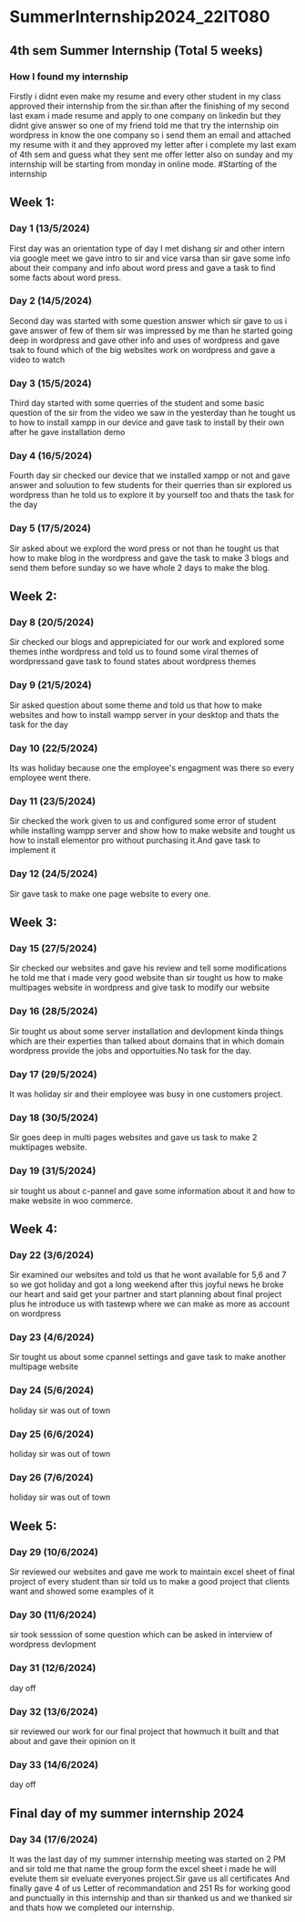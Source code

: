 # SummerInternship2024_22IT080
## 4th sem Summer Internship (Total 5 weeks)
### How I found my internship
Firstly i didnt even make my resume and every other student in my class approved their internship from the sir.than after the finishing of my second last exam i made resume and apply to one company on linkedin but they didnt give answer so one of my friend told me that try the internship oin wordpress in know the one company so i send them an email and attached my resume with it and they approved my letter after i complete my last exam of 4th sem and guess what they sent me offer letter also on sunday and my internship will be starting from monday in online mode.
#Starting of the internship
## Week 1:
### Day 1 (13/5/2024)
First day was an orientation type of day I met dishang sir and other intern via google meet we gave intro to sir and vice varsa than sir gave some info about their company and info about word press and gave a task to find some facts about word press.
### Day 2  (14/5/2024)
Second day was started with some question answer which sir gave to us i gave answer of few of them sir was impressed by me than he started going deep in wordpress and gave other info and uses of wordpress and gave tsak to found which of the big websites work on wordpress and gave a video to watch
### Day 3  (15/5/2024)
Third day started with some querries of the student and some basic question of the sir from the video we saw in the yesterday than he tought us to how to install xampp in our device and gave task to install by their own after he gave installation demo
### Day 4 (16/5/2024)
Fourth day sir checked our device that we installed xampp or not and gave answer and soluution to few students for their querries than sir explored us wordpress than he told us to explore it by yourself too and thats the task for the day
### Day 5 (17/5/2024)
Sir asked about we explord the word press or not than he tought us that how to make blog in the wordpress and gave the task to make 3 blogs and send them before sunday so we have whole 2 days to make the blog.
## Week 2:
### Day 8 (20/5/2024)
Sir checked our blogs and apprepiciated for our work and explored some themes inthe wordpress and told us to found some viral themes of wordpressand gave task to found states about wordpress themes
### Day 9 (21/5/2024)
Sir asked question about some theme and told us that how to make websites and how to install wampp server in your desktop and thats the task for the day
### Day 10 (22/5/2024)
Its was holiday because one the employee's engagment was there so every employee went there.
### Day 11 (23/5/2024)
Sir checked the work given to us and configured some error of student while installing wampp server and show how to make website and tought us how to install elementor pro without purchasing it.And gave task to implement it
### Day 12 (24/5/2024)
Sir gave task to make one page website to every one.
## Week 3:
### Day 15 (27/5/2024)
Sir checked our websites and gave his review and tell some modifications he told me that i made very good website than sir tought us how to make multipages website in wordpress and give task to modify our website
### Day 16 (28/5/2024)
Sir tought us about some server installation and devlopment kinda things which are their experties than talked about domains that in which domain wordpress provide the jobs and opportuities.No task for the day.
### Day 17 (29/5/2024)
It was holiday sir and their employee was busy in one customers project.
### Day 18 (30/5/2024)
Sir goes deep in multi pages websites and gave us task to make 2 muktipages website.
### Day 19 (31/5/2024)
sir tought us about c-pannel and gave some information about it and how to make website in woo commerce.
## Week 4:
### Day 22 (3/6/2024)
Sir examined our websites and told us that he wont available for 5,6 and 7 so we got holiday and got a long weekend after this joyful news he broke our heart and said get your partner and start planning about final project plus he introduce us with tastewp where we can make as more as account on wordpress
### Day 23 (4/6/2024)
Sir tought us about some cpannel settings and gave task to make another multipage website
### Day 24 (5/6/2024)
holiday sir was out of town
### Day 25 (6/6/2024)
holiday sir was out of town
### Day 26 (7/6/2024)
holiday sir was out of town
## Week 5:
### Day 29 (10/6/2024)
Sir reviewed our websites and gave me work to maintain excel sheet of final project of every student than sir told us to make a good project that clients want and showed some examples of it
### Day 30 (11/6/2024)
sir took sesssion of some question which can be asked in interview of wordpress devlopment
### Day 31 (12/6/2024)
day off 
### Day 32 (13/6/2024)
sir reviewed our work for our final project that howmuch it built and that about and gave their opinion on it
### Day 33 (14/6/2024)
day off
## Final day of my summer internship 2024
### Day 34 (17/6/2024)
It was the last day of my summer internship meeting was started on 2 PM and sir told me that name the group form the excel sheet i made he will evelute them sir eveluate everyones project.Sir gave us all certificates And finally gave 4 of us Letter of recommandation and 251 Rs for working good and punctually in this internship and than sir thanked us and we thanked sir and thats how we completed our internship.


